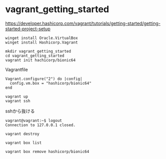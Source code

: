 # vagrant_getting_started

https://developer.hashicorp.com/vagrant/tutorials/getting-started/getting-started-project-setup

```
winget install Oracle.VirtualBox
winget install Hashicorp.Vagrant
```

```
mkdir vagrant_getting_started
cd vagrant_getting_started
vagrant init hach​​icorp/bionic64
```

Vagrantfile
```
Vagrant.configure("2") do |config|
  config.vm.box = "hashicorp/bionic64"
end
```

```
vagrant up
vagrant ssh
```

sshから抜ける
```
vagrant@vagrant:~$ logout
Connection to 127.0.0.1 closed.
```

```
vagrant destroy
```

```
vagrant box list
```

```
vagrant box remove hashicorp/bionic64
```